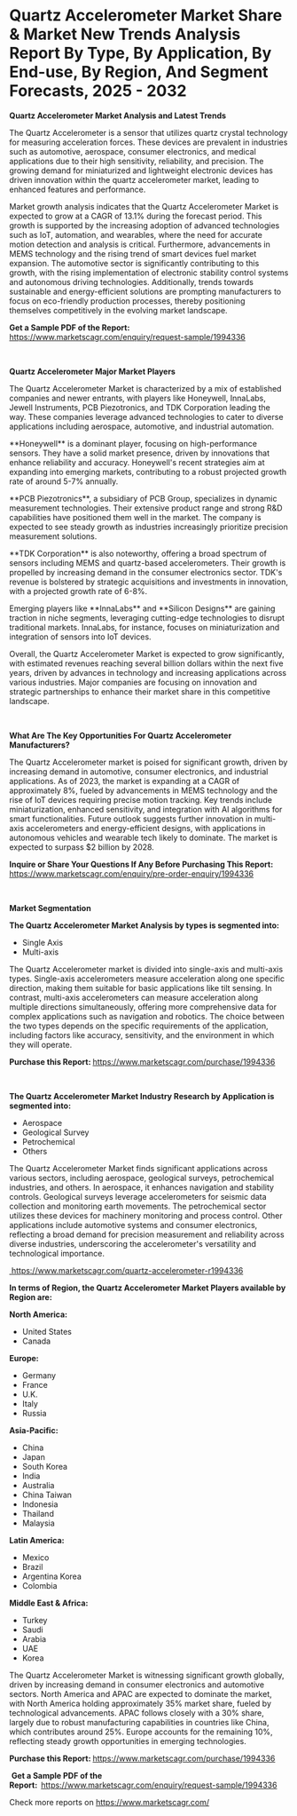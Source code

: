 <p><h1>Quartz Accelerometer Market Share & Market New Trends Analysis Report By Type, By Application, By End-use, By Region, And Segment Forecasts, 2025 - 2032</h1></p><p><strong>Quartz Accelerometer Market Analysis and Latest Trends</strong></p>
<p><p>The Quartz Accelerometer is a sensor that utilizes quartz crystal technology for measuring acceleration forces. These devices are prevalent in industries such as automotive, aerospace, consumer electronics, and medical applications due to their high sensitivity, reliability, and precision. The growing demand for miniaturized and lightweight electronic devices has driven innovation within the quartz accelerometer market, leading to enhanced features and performance.</p><p>Market growth analysis indicates that the Quartz Accelerometer Market is expected to grow at a CAGR of 13.1% during the forecast period. This growth is supported by the increasing adoption of advanced technologies such as IoT, automation, and wearables, where the need for accurate motion detection and analysis is critical. Furthermore, advancements in MEMS technology and the rising trend of smart devices fuel market expansion. The automotive sector is significantly contributing to this growth, with the rising implementation of electronic stability control systems and autonomous driving technologies. Additionally, trends towards sustainable and energy-efficient solutions are prompting manufacturers to focus on eco-friendly production processes, thereby positioning themselves competitively in the evolving market landscape.</p></p>
<p><strong>Get a Sample PDF of the Report:&nbsp;</strong> <a href="https://www.marketscagr.com/enquiry/request-sample/1994336?utm_campaign=2467&utm_medium=2&utm_source=Github&utm_content=ia&utm_term=10042025&utm_id=quartz-accelerometer">https://www.marketscagr.com/enquiry/request-sample/1994336</a></p>
<p>&nbsp;</p>
<p><strong>Quartz Accelerometer Major Market Players</strong></p>
<p><p>The Quartz Accelerometer Market is characterized by a mix of established companies and newer entrants, with players like Honeywell, InnaLabs, Jewell Instruments, PCB Piezotronics, and TDK Corporation leading the way. These companies leverage advanced technologies to cater to diverse applications including aerospace, automotive, and industrial automation.</p><p>**Honeywell** is a dominant player, focusing on high-performance sensors. They have a solid market presence, driven by innovations that enhance reliability and accuracy. Honeywell's recent strategies aim at expanding into emerging markets, contributing to a robust projected growth rate of around 5-7% annually.</p><p>**PCB Piezotronics**, a subsidiary of PCB Group, specializes in dynamic measurement technologies. Their extensive product range and strong R&D capabilities have positioned them well in the market. The company is expected to see steady growth as industries increasingly prioritize precision measurement solutions.</p><p>**TDK Corporation** is also noteworthy, offering a broad spectrum of sensors including MEMS and quartz-based accelerometers. Their growth is propelled by increasing demand in the consumer electronics sector. TDK's revenue is bolstered by strategic acquisitions and investments in innovation, with a projected growth rate of 6-8%.</p><p>Emerging players like **InnaLabs** and **Silicon Designs** are gaining traction in niche segments, leveraging cutting-edge technologies to disrupt traditional markets. InnaLabs, for instance, focuses on miniaturization and integration of sensors into IoT devices.</p><p>Overall, the Quartz Accelerometer Market is expected to grow significantly, with estimated revenues reaching several billion dollars within the next five years, driven by advances in technology and increasing applications across various industries. Major companies are focusing on innovation and strategic partnerships to enhance their market share in this competitive landscape.</p></p>
<p>&nbsp;</p>
<p><strong>What Are The Key Opportunities For Quartz Accelerometer Manufacturers?</strong></p>
<p><p>The Quartz Accelerometer market is poised for significant growth, driven by increasing demand in automotive, consumer electronics, and industrial applications. As of 2023, the market is expanding at a CAGR of approximately 8%, fueled by advancements in MEMS technology and the rise of IoT devices requiring precise motion tracking. Key trends include miniaturization, enhanced sensitivity, and integration with AI algorithms for smart functionalities. Future outlook suggests further innovation in multi-axis accelerometers and energy-efficient designs, with applications in autonomous vehicles and wearable tech likely to dominate. The market is expected to surpass $2 billion by 2028.</p></p>
<p><strong>Inquire or Share Your Questions If Any Before Purchasing This Report:</strong> <a href="https://www.marketscagr.com/enquiry/pre-order-enquiry/1994336?utm_campaign=2467&utm_medium=2&utm_source=Github&utm_content=ia&utm_term=10042025&utm_id=quartz-accelerometer">https://www.marketscagr.com/enquiry/pre-order-enquiry/1994336</a></p>
<p>&nbsp;</p>
<p><strong>Market Segmentation</strong></p>
<p><strong>The Quartz Accelerometer Market Analysis by types is segmented into:</strong></p>
<p><ul><li>Single Axis</li><li>Multi-axis</li></ul></p>
<p><p>The Quartz Accelerometer market is divided into single-axis and multi-axis types. Single-axis accelerometers measure acceleration along one specific direction, making them suitable for basic applications like tilt sensing. In contrast, multi-axis accelerometers can measure acceleration along multiple directions simultaneously, offering more comprehensive data for complex applications such as navigation and robotics. The choice between the two types depends on the specific requirements of the application, including factors like accuracy, sensitivity, and the environment in which they will operate.</p></p>
<p><strong>Purchase this Report:&nbsp;</strong><a href="https://www.marketscagr.com/purchase/1994336?utm_campaign=2467&utm_medium=2&utm_source=Github&utm_content=ia&utm_term=10042025&utm_id=quartz-accelerometer">https://www.marketscagr.com/purchase/1994336</a></p>
<p>&nbsp;</p>
<p><strong>The Quartz Accelerometer Market Industry Research by Application is segmented into:</strong></p>
<p><ul><li>Aerospace</li><li>Geological Survey</li><li>Petrochemical</li><li>Others</li></ul></p>
<p><p>The Quartz Accelerometer Market finds significant applications across various sectors, including aerospace, geological surveys, petrochemical industries, and others. In aerospace, it enhances navigation and stability controls. Geological surveys leverage accelerometers for seismic data collection and monitoring earth movements. The petrochemical sector utilizes these devices for machinery monitoring and process control. Other applications include automotive systems and consumer electronics, reflecting a broad demand for precision measurement and reliability across diverse industries, underscoring the accelerometer's versatility and technological importance.</p></p>
<p><a href="https://www.marketscagr.com/quartz-accelerometer-r1994336?utm_campaign=2467&utm_medium=2&utm_source=Github&utm_content=ia&utm_term=10042025&utm_id=quartz-accelerometer">&nbsp;https://www.marketscagr.com/quartz-accelerometer-r1994336</a></p>
<p><strong>In terms of Region, the Quartz Accelerometer Market Players available by Region are:</strong></p>
<p>
    <p> <strong> North America: </strong>
        <ul>
            <li>United States</li>
            <li>Canada</li>
        </ul>
        </p> 
    <p> <strong> Europe: </strong>
        <ul>
            <li>Germany</li>
            <li>France</li>
            <li>U.K.</li>
            <li>Italy</li>
            <li>Russia</li>
        </ul>
        </p> 
    <p> <strong> Asia-Pacific: </strong>
        <ul>
            <li>China</li>
            <li>Japan</li>
            <li>South Korea</li>
            <li>India</li>
            <li>Australia</li>
            <li>China Taiwan</li>
            <li>Indonesia</li>
            <li>Thailand</li>
            <li>Malaysia</li>
        </ul>
        </p> 
    <p> <strong> Latin America: </strong>
        <ul>
            <li>Mexico</li>
            <li>Brazil</li>
            <li>Argentina Korea</li>
            <li>Colombia</li>
        </ul>
        </p> 
    <p> <strong> Middle East & Africa: </strong>
        <ul>
            <li>Turkey</li>
            <li>Saudi</li>
            <li>Arabia</li>
            <li>UAE</li>
            <li>Korea</li>
        </ul>
    </p>
    </p>
<p><p>The Quartz Accelerometer Market is witnessing significant growth globally, driven by increasing demand in consumer electronics and automotive sectors. North America and APAC are expected to dominate the market, with North America holding approximately 35% market share, fueled by technological advancements. APAC follows closely with a 30% share, largely due to robust manufacturing capabilities in countries like China, which contributes around 25%. Europe accounts for the remaining 10%, reflecting steady growth opportunities in emerging technologies.</p></p>
<p><strong>Purchase this Report: </strong><a href="https://www.marketscagr.com/purchase/1994336?utm_campaign=2467&utm_medium=2&utm_source=Github&utm_content=ia&utm_term=10042025&utm_id=quartz-accelerometer">https://www.marketscagr.com/purchase/1994336</a></p>
<p>&nbsp;<strong>Get a Sample PDF of the Report:&nbsp;&nbsp;</strong><a href="https://www.marketscagr.com/enquiry/request-sample/1994336?utm_campaign=2467&utm_medium=2&utm_source=Github&utm_content=ia&utm_term=10042025&utm_id=quartz-accelerometer">https://www.marketscagr.com/enquiry/request-sample/1994336</a></p>
<p><strong></strong></p>
<p>Check more reports on <a href="https://www.marketscagr.com/?utm_campaign=2467&utm_medium=2&utm_source=Github&utm_content=ia&utm_term=10042025&utm_id=quartz-accelerometer">https://www.marketscagr.com/</a></p>